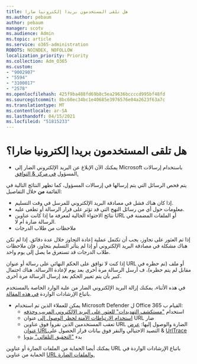 ```yaml
---
title: هل تلقى المستخدمون بريدا إلكترونيا ضارا
ms.author: pebaum
author: pebaum
manager: scotv
ms.audience: Admin
ms.topic: article
ms.service: o365-administration
ROBOTS: NOINDEX, NOFOLLOW
localization_priority: Priority
ms.collection: Adm_O365
ms.custom:
- "9002907"
- "5594"
- "3100017"
- "2578"
ms.openlocfilehash: 425f9ba488fd69b8c5ea29636bccccd995bf48fd
ms.sourcegitcommit: 8bc60ec34bc1e40685e3976576e04a2623f63a7c
ms.translationtype: MT
ms.contentlocale: ar-SA
ms.lasthandoff: 04/15/2021
ms.locfileid: "51815233"
---
```

# <a name="did-your-users-receive-malicious-email"></a>هل تلقى المستخدمون بريدا إلكترونيا ضارا؟

- يمكنك الآن الإبلاغ عن البريد الإلكتروني الضار إلى Microsoft باستخدام إرسالات المسؤول [في مركز & التوافق.](https://sip.protection.office.com/reportsubmission)

يتم فحص الرسائل [](https://sip.protection.office.com/reportsubmission) التي يتم إرسالها في إرسالات المسؤول، كما تظهر النتائج التالية في القائمة **من** خلال التفاصيل:

- إذا كان هناك فشل في مصادقة البريد الإلكتروني للمرسل في وقت التسليم.
- معلومات حول أي من رسائل النهج التي قد تؤثر على قرار الرسالة أو تطغى عليه.
- نتائج الاحتواء الحالية لمعرفة ما إذا كانت عناوين URL أو الملفات المضمنة في الرسالة ضارة أم لا.
- ملاحظات من طلاب الدرجات

إذا تم العثور على تجاوز، يجب أن تكتمل عملية إعادة التجاوز خلال عدة دقائق. إذا لم تكن هناك مشكلة في مصادقة البريد الإلكتروني أو إذا لم يتأثر التسليم بتجاوز، فإن ملاحظات طلاب الدرجات قد تستغرق ما يصل إلى يوم واحد.

إذا كنت لا توافق على الحكم النهائي على رسالة أو عنوان URL أو ملف (تم حظره في مقابل لم يتم حظره)، ف أرسل الرسالة مرة أخرى بعد يوم لإعادة االرسالة. هناك احتمال كبير بأن يتم تغيير الحكم بعد إرسال الرسالة مرة أخرى.

في هذه الأثناء، يمكنك إزالة البريد الإلكتروني الضار من علبة الوارد الخاصة بالمستخدم باتباع الإرشادات الواردة [في هذه المقالة](https://docs.microsoft.com/microsoft-365/compliance/search-for-and-delete-messages-in-your-organization).

- يمكن للعملاء الذين تم استخدام Microsoft Defender ل Office 365 القيام ب:
    - استخدام ["مستكشف التهديدات" للعثور على البريد الإلكتروني المريب وحذفه](https://docs.microsoft.com/microsoft-365/security/office-365-security/investigate-malicious-email-that-was-delivered)
    - [استخدام الارتباطات الآمنة لحظر الوصول إلى](https://docs.microsoft.com/microsoft-365/security/office-365-security/atp-safe-links) عنوان URL ضار
    - تعقب المستخدمين الذين نقروا فوق عناوين URL الضارة والوصول إليها: [عرض عنوان URL](https://docs.microsoft.com/microsoft-365/security/office-365-security/threat-explorer)التصيد الاحتيالي والنقر فوق بيانات قرار الحصول على  &  [UrlTrace](https://docs.microsoft.com/powershell/module/exchange/get-urltrace)
    - بدء ["التحقيق التلقائي" يدويا](https://docs.microsoft.com/microsoft-365/security/office-365-security/automated-investigation-response-office)

يمكنك أيضا الحماية من الملفات الضارة أو عناوين URL باتباع الإرشادات الواردة في الحماية من عناوين [URL والملفات الضارة.](https://docs.microsoft.com/microsoft-365/security/office-365-security/protect-against-threats)